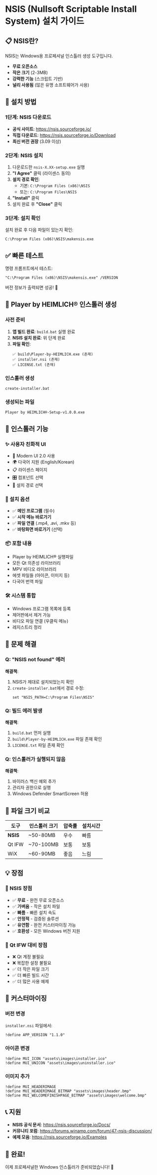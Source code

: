 # NSIS (Nullsoft Scriptable Install System) 설치 가이드

## 📋 **NSIS란?**

NSIS는 Windows용 프로페셔널 인스톨러 생성 도구입니다.
- **무료 오픈소스** 
- **작은 크기** (2-3MB)
- **강력한 기능** (스크립트 기반)
- **널리 사용됨** (많은 유명 소프트웨어가 사용)

## 🔧 **설치 방법**

### **1단계: NSIS 다운로드**
- **공식 사이트**: https://nsis.sourceforge.io/
- **직접 다운로드**: https://nsis.sourceforge.io/Download
- **최신 버전 권장** (3.09 이상)

### **2단계: NSIS 설치**
1. 다운로드한 `nsis-X.XX-setup.exe` 실행
2. **"I Agree"** 클릭 (라이센스 동의)
3. **설치 경로 확인**: 
   - 기본: `C:\Program Files (x86)\NSIS`
   - 또는: `C:\Program Files\NSIS`
4. **"Install"** 클릭
5. 설치 완료 후 **"Close"** 클릭

### **3단계: 설치 확인**
설치 완료 후 다음 파일이 있는지 확인:
```
C:\Program Files (x86)\NSIS\makensis.exe
```

## ✅ **빠른 테스트**

명령 프롬프트에서 테스트:
```batch
"C:\Program Files (x86)\NSIS\makensis.exe" /VERSION
```

버전 정보가 출력되면 성공! 🎉

## 🚀 **Player by HEIMLICH® 인스톨러 생성**

### **사전 준비**
1. **앱 빌드 완료**: `build.bat` 실행 완료
2. **NSIS 설치 완료**: 위 단계 완료
3. **파일 확인**:
   ```
   ✅ build\Player-by-HEIMLICH.exe (존재)
   ✅ installer.nsi (존재)
   ✅ LICENSE.txt (존재)
   ```

### **인스톨러 생성**
```batch
create-installer.bat
```

### **생성되는 파일**
```
Player by HEIMLICH®-Setup-v1.0.0.exe
```

## 🎯 **인스톨러 기능**

### **✨ 사용자 친화적 UI**
- 🎨 Modern UI 2.0 사용
- 🌍 다국어 지원 (English/Korean)
- 📋 라이센스 페이지
- 🎛️ 컴포넌트 선택
- 📂 설치 경로 선택

### **🔧 설치 옵션**
- ✅ **메인 프로그램** (필수)
- ✅ **시작 메뉴 바로가기**
- ✅ **파일 연결** (.mp4, .avi, .mkv 등)
- ✅ **바탕화면 바로가기** (선택)

### **📦 포함 내용**
- Player by HEIMLICH® 실행파일
- 모든 Qt 의존성 라이브러리
- MPV 비디오 라이브러리
- 에셋 파일들 (아이콘, 이미지 등)
- 다국어 번역 파일

### **🛠️ 시스템 통합**
- Windows 프로그램 목록에 등록
- 제어판에서 제거 가능
- 비디오 파일 연결 (우클릭 메뉴)
- 레지스트리 정리

## 🔧 **문제 해결**

### **Q: "NSIS not found" 에러**
**해결책**:
1. NSIS가 제대로 설치되었는지 확인
2. `create-installer.bat`에서 경로 수정:
   ```batch
   set "NSIS_PATH=C:\Program Files\NSIS"
   ```

### **Q: 빌드 에러 발생**
**해결책**:
1. `build.bat` 먼저 실행
2. `build\Player-by-HEIMLICH.exe` 파일 존재 확인
3. `LICENSE.txt` 파일 존재 확인

### **Q: 인스톨러가 실행되지 않음**
**해결책**:
1. 바이러스 백신 예외 추가
2. 관리자 권한으로 실행
3. Windows Defender SmartScreen 허용

## 📏 **파일 크기 비교**

| 도구 | 인스톨러 크기 | 압축률 | 설치시간 |
|------|-------------|--------|---------|
| **NSIS** | ~50-80MB | 우수 | 빠름 |
| Qt IFW | ~70-100MB | 보통 | 보통 |
| WiX | ~60-90MB | 좋음 | 느림 |

## 💡 **장점**

### **🎯 NSIS 장점**
- ✅ **무료** - 완전 무료 오픈소스
- ✅ **가벼움** - 작은 설치 파일
- ✅ **빠름** - 빠른 설치 속도
- ✅ **안정적** - 검증된 솔루션
- ✅ **유연함** - 완전 커스터마이징 가능
- ✅ **호환성** - 모든 Windows 버전 지원

### **🚀 Qt IFW 대비 장점**
- ❌ Qt 계정 불필요
- ❌ 복잡한 설정 불필요  
- ✅ 더 작은 파일 크기
- ✅ 더 빠른 빌드 시간
- ✅ 더 많은 사용 예제

## 🎨 **커스터마이징**

### **버전 변경**
`installer.nsi` 파일에서:
```nsis
!define APP_VERSION "1.1.0"
```

### **아이콘 변경**
```nsis
!define MUI_ICON "assets\images\installer.ico"
!define MUI_UNICON "assets\images\uninstaller.ico"
```

### **이미지 추가**
```nsis
!define MUI_HEADERIMAGE
!define MUI_HEADERIMAGE_BITMAP "assets\images\header.bmp"
!define MUI_WELCOMEFINISHPAGE_BITMAP "assets\images\welcome.bmp"
```

## 📞 **지원**

- **NSIS 공식 문서**: https://nsis.sourceforge.io/Docs/
- **커뮤니티 포럼**: https://forums.winamp.com/forum/47-nsis-discussion/
- **예제 모음**: https://nsis.sourceforge.io/Examples

## 🎉 **완료!**

이제 프로페셔널한 Windows 인스톨러가 준비되었습니다! 🚀 